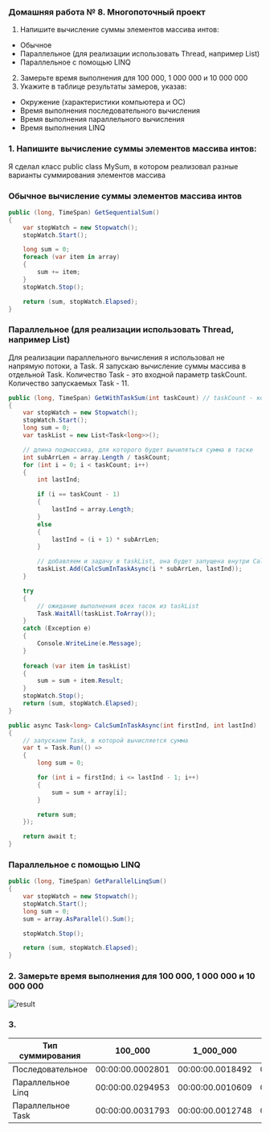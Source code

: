 ### Домашняя работа № 8. Многопоточный проект
1. Напишите вычисление суммы элементов массива интов:
* Обычное
* Параллельное (для реализации использовать Thread, например List)
* Параллельное с помощью LINQ
2. Замерьте время выполнения для 100 000, 1 000 000 и 10 000 000
3. Укажите в таблице результаты замеров, указав:
* Окружение (характеристики компьютера и ОС)
* Время выполнения последовательного вычисления
* Время выполнения параллельного вычисления
* Время выполнения LINQ

### 1. Напишите вычисление суммы элементов массива интов:
Я сделал класс public class MySum, в котором реализовал разные варианты суммирования элементов массива

### Обычное вычисление суммы элементов массива интов

```cs
public (long, TimeSpan) GetSequentialSum()
{
    var stopWatch = new Stopwatch();
    stopWatch.Start();

    long sum = 0;
    foreach (var item in array)
    {
        sum += item;
    }
    stopWatch.Stop();

    return (sum, stopWatch.Elapsed);
}
```

### Параллельное (для реализации использовать Thread, например List)
Для реализации параллельного вычисления я использовал не напрямую потоки, а Task. 
Я запускаю вычисление суммы массива в отдельной Task. Количество Task - это входной параметр taskCount. Количество запускаемых Task - 11.
```cs
public (long, TimeSpan) GetWithTaskSum(int taskCount) // taskCount - количество тасок, с помощью которых будет вычисляться сумма
{
    var stopWatch = new Stopwatch();
    stopWatch.Start();
    long sum = 0;
    var taskList = new List<Task<long>>();

    // длина подмассива, для которого будет вычиляться сумма в таске
    int subArrLen = array.Length / taskCount;
    for (int i = 0; i < taskCount; i++)
    {
        int lastInd;

        if (i == taskCount - 1)
        {
            lastInd = array.Length;
        }
        else
        {
            lastInd = (i + 1) * subArrLen;
        }

        // добавляем и задачу в taskList, она будет запущена внутри CalcSumInTaskAsync 
        taskList.Add(CalcSumInTaskAsync(i * subArrLen, lastInd));
    }

    try
    {
        // ожидание выполнения всех тасок из taskList
        Task.WaitAll(taskList.ToArray());                
    }
    catch (Exception e)
    {
        Console.WriteLine(e.Message);
    }
            
    foreach (var item in taskList)
    {
        sum = sum + item.Result;
    }
    stopWatch.Stop();
    return (sum, stopWatch.Elapsed);
}

public async Task<long> CalcSumInTaskAsync(int firstInd, int lastInd)
{
    // запускаем Task, в которой вычисляется сумма
    var t = Task.Run(() =>
    {
        long sum = 0;

        for (int i = firstInd; i <= lastInd - 1; i++)
        {
            sum = sum + array[i];
        }

        return sum;
    });

    return await t;
}
```

### Параллельное с помощью LINQ
```cs
public (long, TimeSpan) GetParallelLinqSum()
{
    var stopWatch = new Stopwatch();
    stopWatch.Start();
    long sum = 0;
    sum = array.AsParallel().Sum();

    stopWatch.Stop();

    return (sum, stopWatch.Elapsed);
}
```

### 2. Замерьте время выполнения для 100 000, 1 000 000 и 10 000 000
<image src="images/result.png" alt="result">

### 3.

| Тип суммирования  | 100_000 | 1_000_000 | 1_000_000_000 |
| ----------------- | ------- | --------- | ------------- |
| Последовательное  | 00:00:00.0002801 | 00:00:00.0018492 | 00:00:00.0213124 |
| Параллельное Linq | 00:00:00.0294953 | 00:00:00.0010609 | 00:00:00.0118579 |
| Параллельное Task | 00:00:00.0031793 | 00:00:00.0012748 | 00:00:00.0080663 |
